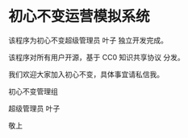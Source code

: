 # 初心不变运营模拟系统

该程序为初心不变超级管理员 叶子 独立开发完成。

该程序对所有用户开源，基于 CC0 知识共享协议 分发。

我们欢迎大家加入初心不变，具体事宜请私信我。

初心不变管理组

超级管理员 叶子

敬上
